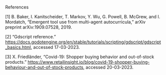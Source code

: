 References

[1] B. Baker, I. Kanitscheider, T. Markov, Y. Wu, G. Powell, B. McGrew, and I. Mordatch, “Emergent tool use from multi-agent autocurricula,” arXiv preprint arXiv:1909.07528, 2019.

[2] “Gdscript reference.”
https://docs.godotengine.org/en/stable/tutorials/scripting/gdscript/gdscript_basics.html, accessed 17-03-2023.

[3] X. Friedländer, “Covid-19: Shopper buying behavior and out-of-stock products.”
https://www.retailinsight.io/blog/covid-19-shopper-buying-behaviour-and-out-of-stock-products, accessed 20-03-2023.